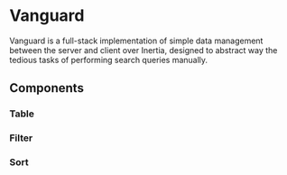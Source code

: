 # Vanguard

Vanguard is a full-stack implementation of simple data management between the server and client over Inertia, designed to abstract way the tedious tasks of performing search queries manually.


## Components
### Table

### Filter

### Sort
